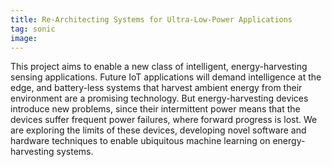 ```yaml
---
title: Re-Architecting Systems for Ultra-Low-Power Applications
tag: sonic
image:
---
```


This project aims to enable a new class of intelligent, energy-harvesting sensing applications.
Future IoT applications will demand intelligence at the edge,
and battery-less systems that harvest ambient energy from their environment are a promising technology.
But energy-harvesting devices introduce new problems, since their intermittent power means that the devices suffer frequent power failures, where forward progress is lost.
We are exploring the limits of these devices, developing novel software and hardware techniques to enable ubiquitous machine learning on energy-harvesting systems.